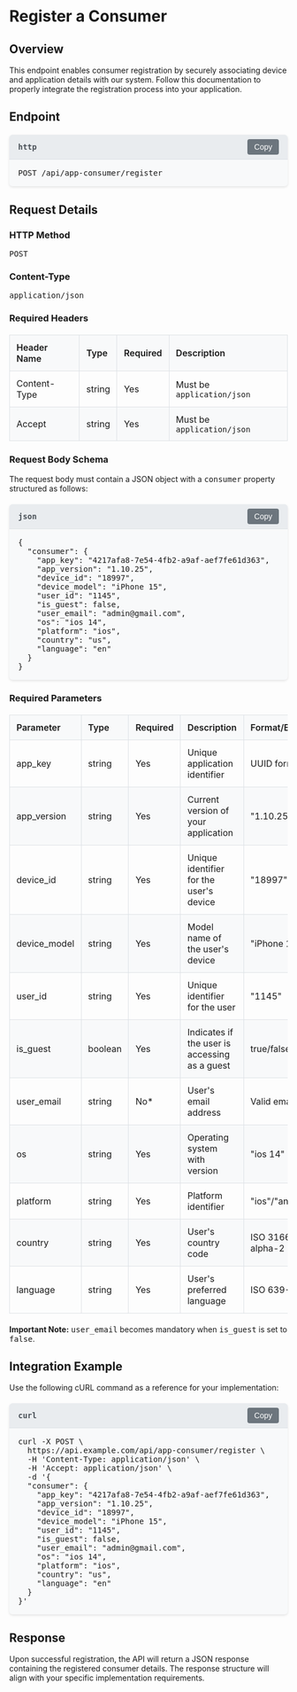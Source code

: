# Register a Consumer

## Overview

This endpoint enables consumer registration by securely associating device and application details with our system. Follow this documentation to properly integrate the registration process into your application.

## Endpoint

<div class="code-block">
  <div class="code-nav">
    <div class="code-nav-left">http</div>
    <div class="code-nav-right">
      <button onclick="copyCode(this)" class="copy-button">Copy</button>
    </div>
  </div>
  <pre class="code-content"><code>POST /api/app-consumer/register</code></pre>
</div>

## Request Details

### HTTP Method
`POST`

### Content-Type
`application/json`

### Required Headers

| Header Name  | Type   | Required | Description               |
|--------------|--------|----------|---------------------------|
| Content-Type | string | Yes      | Must be `application/json` |
| Accept       | string | Yes      | Must be `application/json` |

### Request Body Schema

The request body must contain a JSON object with a `consumer` property structured as follows:

<div class="code-block">
  <div class="code-nav">
    <div class="code-nav-left">json</div>
    <div class="code-nav-right">
      <button onclick="copyCode(this)" class="copy-button">Copy</button>
    </div>
  </div>
  <pre class="code-content"><code>{
  "consumer": {
    "app_key": "4217afa8-7e54-4fb2-a9af-aef7fe61d363",
    "app_version": "1.10.25",
    "device_id": "18997",
    "device_model": "iPhone 15",
    "user_id": "1145",
    "is_guest": false,
    "user_email": "admin@gmail.com",
    "os": "ios 14",
    "platform": "ios",
    "country": "us",
    "language": "en"
  }
}</code></pre>
</div>

### Required Parameters

| Parameter    | Type    | Required | Description                                           | Format/Example |
|--------------|---------|----------|-------------------------------------------------------|---------------|
| app_key      | string  | Yes      | Unique application identifier                         | UUID format   |
| app_version  | string  | Yes      | Current version of your application                   | "1.10.25"     |
| device_id    | string  | Yes      | Unique identifier for the user's device              | "18997"       |
| device_model | string  | Yes      | Model name of the user's device                      | "iPhone 15"    |
| user_id      | string  | Yes      | Unique identifier for the user                       | "1145"        |
| is_guest     | boolean | Yes      | Indicates if the user is accessing as a guest        | true/false    |
| user_email   | string  | No*      | User's email address                                 | Valid email   |
| os           | string  | Yes      | Operating system with version                        | "ios 14"      |
| platform     | string  | Yes      | Platform identifier                                  | "ios"/"android"|
| country      | string  | Yes      | User's country code                                  | ISO 3166-1 alpha-2|
| language     | string  | Yes      | User's preferred language                            | ISO 639-1     |

**Important Note:** `user_email` becomes mandatory when `is_guest` is set to `false`.

## Integration Example

Use the following cURL command as a reference for your implementation:

<div class="code-block">
  <div class="code-nav">
    <div class="code-nav-left">curl</div>
    <div class="code-nav-right">
      <button onclick="copyCode(this)" class="copy-button">Copy</button>
    </div>
  </div>
  <pre class="code-content"><code>curl -X POST \
  https://api.example.com/api/app-consumer/register \
  -H 'Content-Type: application/json' \
  -H 'Accept: application/json' \
  -d '{
  "consumer": {
    "app_key": "4217afa8-7e54-4fb2-a9af-aef7fe61d363",
    "app_version": "1.10.25",
    "device_id": "18997",
    "device_model": "iPhone 15",
    "user_id": "1145",
    "is_guest": false,
    "user_email": "admin@gmail.com",
    "os": "ios 14",
    "platform": "ios",
    "country": "us",
    "language": "en"
  }
}'</code></pre>
</div>

## Response

Upon successful registration, the API will return a JSON response containing the registered consumer details. The response structure will align with your specific implementation requirements.

<style>
.code-block {
  background: #f8f9fa;
  border-radius: 6px;
  margin: 20px 0;
  box-shadow: 0 2px 4px rgba(0,0,0,0.1);
}

.code-nav {
  display: flex;
  justify-content: space-between;
  align-items: center;
  padding: 8px 16px;
  background: #e9ecef;
  border-radius: 6px 6px 0 0;
  border-bottom: 1px solid #dee2e6;
}

.code-nav-left {
  color: #495057;
  font-family: monospace;
  font-weight: 600;
}

.copy-button {
  background: #6c757d;
  color: white;
  border: none;
  padding: 6px 12px;
  border-radius: 4px;
  cursor: pointer;
  font-size: 14px;
  transition: background 0.2s;
}

.copy-button:hover {
  background: #5a6268;
}

.code-content {
  margin: 0;
  padding: 16px;
  overflow-x: auto;
}

code {
  font-family: 'Monaco', 'Menlo', 'Ubuntu Mono', 'Consolas', monospace;
  font-size: 14px;
}

table {
  width: 100%;
  border-collapse: collapse;
  margin: 20px 0;
}

th, td {
  padding: 12px;
  border: 1px solid #dee2e6;
  text-align: left;
}

th {
  background: #f8f9fa;
  font-weight: 600;
}

tr:nth-child(even) {
  background: #f8f9fa;
}
</style>

<script>
function copyCode(button) {
  const pre = button.parentElement.parentElement.nextElementSibling;
  const code = pre.querySelector('code');
  const range = document.createRange();
  range.selectNode(code);
  window.getSelection().removeAllRanges();
  window.getSelection().addRange(range);
  document.execCommand('copy');
  window.getSelection().removeAllRanges();
  button.textContent = 'Copied!';
  setTimeout(() => {
    button.textContent = 'Copy';
  }, 2000);
}
</script>